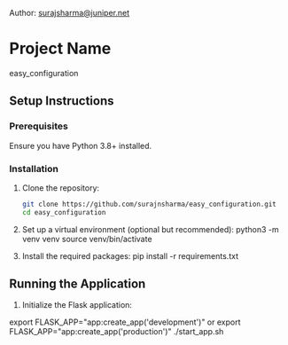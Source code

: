 Author: surajsharma@juniper.net

# Project Name
easy_configuration

## Setup Instructions

### Prerequisites
Ensure you have Python 3.8+ installed.

### Installation

1. Clone the repository:

   ```bash
   git clone https://github.com/surajnsharma/easy_configuration.git
   cd easy_configuration

2. Set up a virtual environment (optional but recommended):
python3 -m venv venv
source venv/bin/activate

3. Install the required packages:
pip install -r requirements.txt

## Running the Application
1. Initialize the Flask application:

export FLASK_APP="app:create_app('development')" or export FLASK_APP="app:create_app('production')"
./start_app.sh
